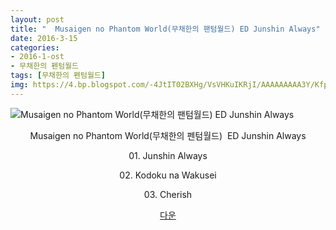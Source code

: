 ```yaml
---
layout: post
title: "  Musaigen no Phantom World(무채한의 팬텀월드) ED Junshin Always"
date: 2016-3-15
categories:
- 2016-1-ost
- 무채한의 펜텀월드
tags: [무채한의 펜텀월드]
img: https://4.bp.blogspot.com/-4JtIT02BXHg/VsVHKuIKRjI/AAAAAAAAA3Y/KfpEBGuYi5M/
---
```

<img class="aligncenter" src="https://4.bp.blogspot.com/-4JtIT02BXHg/VsVHKuIKRjI/AAAAAAAAA3Y/KfpEBGuYi5M/" alt="Musaigen no Phantom World(무채한의 팬텀월드) ED Junshin Always" />
<p style="text-align: center;">Musaigen no Phantom World(무채한의 펜텀월드)  ED Junshin Always</p>
<p style="text-align: center;">01. Junshin Always</p>
<p style="text-align: center;">02. Kodoku na Wakusei</p>
<p style="text-align: center;">03. Cherish</p>
<p style="text-align: center;"><a href="http://www.mediafire.com/download/1hq4wr52raz9h6a/%5BMoeni%5D_Musaigen_no_Phantom_World_-_ED_-_Junshin_Always_-_Azusa_Tadokoro.zip" target="_blank">다운</a></p>